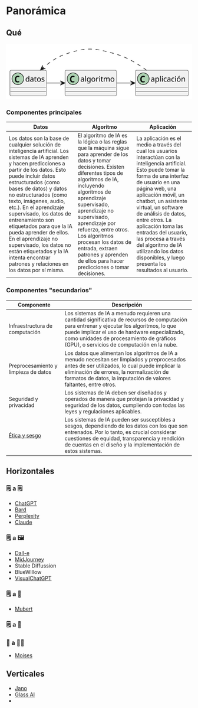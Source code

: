 # Panorámica


## Qué

![](/imagenes/modelosUML/componentes.svg)

### Componentes principales

|Datos|Algoritmo|Aplicación|
|-|-|-|
Los datos son la base de cualquier solución de inteligencia artificial. Los sistemas de IA aprenden y hacen predicciones a partir de los datos. Esto puede incluir datos estructurados (como bases de datos) y datos no estructurados (como texto, imágenes, audio, etc.). En el aprendizaje supervisado, los datos de entrenamiento son etiquetados para que la IA pueda aprender de ellos. En el aprendizaje no supervisado, los datos no están etiquetados y la IA intenta encontrar patrones y relaciones en los datos por sí misma.|El algoritmo de IA es la lógica o las reglas que la máquina sigue para aprender de los datos y tomar decisiones. Existen diferentes tipos de algoritmos de IA, incluyendo algoritmos de aprendizaje supervisado, aprendizaje no supervisado, aprendizaje por refuerzo, entre otros. Los algoritmos procesan los datos de entrada, extraen patrones y aprenden de ellos para hacer predicciones o tomar decisiones.|La aplicación es el medio a través del cual los usuarios interactúan con la inteligencia artificial. Esto puede tomar la forma de una interfaz de usuario en una página web, una aplicación móvil, un chatbot, un asistente virtual, un software de análisis de datos, entre otros. La aplicación toma las entradas del usuario, las procesa a través del algoritmo de IA utilizando los datos disponibles, y luego presenta los resultados al usuario.

### Componentes "secundarios"

|Componente|Descripción
|-|-|
Infraestructura de computación|Los sistemas de IA a menudo requieren una cantidad significativa de recursos de computación para entrenar y ejecutar los algoritmos, lo que puede implicar el uso de hardware especializado, como unidades de procesamiento de gráficos (GPU), o servicios de computación en la nube.
Preprocesamiento y limpieza de datos|Los datos que alimentan los algoritmos de IA a menudo necesitan ser limpiados y preprocesados antes de ser utilizados, lo cual puede implicar la eliminación de errores, la normalización de formatos de datos, la imputación de valores faltantes, entre otros.
Seguridad y privacidad|Los sistemas de IA deben ser diseñados y operados de manera que protejan la privacidad y seguridad de los datos, cumpliendo con todas las leyes y regulaciones aplicables.
[Ética y sesgo](etica@AI.md)|Los sistemas de IA pueden ser susceptibles a sesgos, dependiendo de los datos con los que son entrenados. Por lo tanto, es crucial considerar cuestiones de equidad, transparencia y rendición de cuentas en el diseño y la implementación de estos sistemas.

## Horizontales

### 🗒️ a 🗒️

- [ChatGPT](https://chat.openai.com/)
- [Bard](https://bard.google.com/)
- [Perplexity](https://www.perplexity.ai/)
- [Claude](https://claude.ai/chats)

### 🗒️ a 🖼️

- [Dall-e](https://pitch.com/v/DALL-E-prompt-book-v1-tmd33y/d959fd01-3eea-4b16-9472-e79ccb635e98)
- [MidJourney](https://docs.midjourney.com/docs/prompts)
- Stable Diffussion
- BlueWillow
- [VisualChatGPT](https://stablediffusionweb.com/Visual-ChatGPT#demo)

### 🗒️ a 🎼

- [Mubert](https://mubert.com/)

### 🗒️ a 🎥


### 🎼 a 🎼🎼

- [Moises](https://moises.ai/)



## Verticales

- [Jano](https://www.youtube.com/watch?v=fhoKnB6vwWg)
- [Glass AI](https://glass.health/ai)
- []()





    
    
